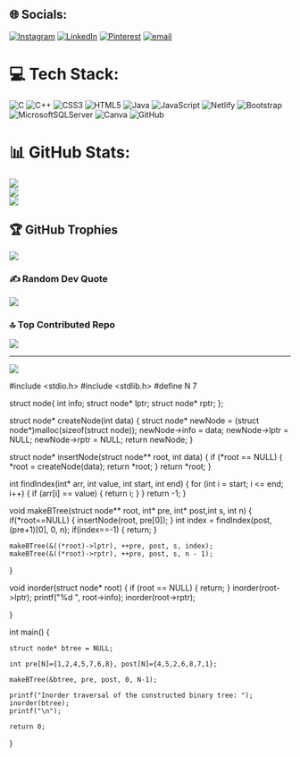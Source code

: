
## 🌐 Socials:
[![Instagram](https://img.shields.io/badge/Instagram-%23E4405F.svg?logo=Instagram&logoColor=white)](https://www.instagram.com/sinha__milan6/profilecard/?igsh=MXNuMGRyMTQ1aDNnaA%3D%3D) [![LinkedIn](https://img.shields.io/badge/LinkedIn-%230077B5.svg?logo=linkedin&logoColor=white)](https://www.linkedin.com/in/sinha-milan-325940321/?utm_source=share&utm_campaign=share_via&utm_content=profile&utm_medium=android_app) [![Pinterest](https://img.shields.io/badge/Pinterest-%23E60023.svg?logo=Pinterest&logoColor=white)](https://in.pinterest.com/milans04150483/) [![email](https://img.shields.io/badge/Email-D14836?logo=gmail&logoColor=white)](mailto:milans0415@gmail.com) 

# 💻 Tech Stack:
![C](https://img.shields.io/badge/c-%2300599C.svg?style=flat&logo=c&logoColor=white) ![C++](https://img.shields.io/badge/c++-%2300599C.svg?style=flat&logo=c%2B%2B&logoColor=white) ![CSS3](https://img.shields.io/badge/css3-%231572B6.svg?style=flat&logo=css3&logoColor=white) ![HTML5](https://img.shields.io/badge/html5-%23E34F26.svg?style=flat&logo=html5&logoColor=white) ![Java](https://img.shields.io/badge/java-%23ED8B00.svg?style=flat&logo=openjdk&logoColor=white) ![JavaScript](https://img.shields.io/badge/javascript-%23323330.svg?style=flat&logo=javascript&logoColor=%23F7DF1E) ![Netlify](https://img.shields.io/badge/netlify-%23000000.svg?style=flat&logo=netlify&logoColor=#00C7B7) ![Bootstrap](https://img.shields.io/badge/bootstrap-%238511FA.svg?style=flat&logo=bootstrap&logoColor=white) ![MicrosoftSQLServer](https://img.shields.io/badge/Microsoft%20SQL%20Server-CC2927?style=flat&logo=microsoft%20sql%20server&logoColor=white) ![Canva](https://img.shields.io/badge/Canva-%2300C4CC.svg?style=flat&logo=Canva&logoColor=white) ![GitHub](https://img.shields.io/badge/github-%23121011.svg?style=flat&logo=github&logoColor=white)
# 📊 GitHub Stats:
![](https://github-readme-stats.vercel.app/api?username=Jarvish1xyz&theme=dark&hide_border=true&include_all_commits=false&count_private=false)<br/>
![](https://nirzak-streak-stats.vercel.app/?user=Jarvish1xyz&theme=dark&hide_border=true)<br/>
![](https://github-readme-stats.vercel.app/api/top-langs/?username=Jarvish1xyz&theme=dark&hide_border=true&include_all_commits=false&count_private=false&layout=compact)

## 🏆 GitHub Trophies
![](https://github-profile-trophy.vercel.app/?username=Jarvish1xyz&theme=radical&no-frame=true&no-bg=false&margin-w=4)

### ✍️ Random Dev Quote
![](https://quotes-github-readme.vercel.app/api?type=horizontal&theme=gruvbox)

### 🔝 Top Contributed Repo
![](https://github-contributor-stats.vercel.app/api?username=Jarvish1xyz&limit=5&theme=dark&combine_all_yearly_contributions=true)

---
[![](https://visitcount.itsvg.in/api?id=Jarvish1xyz&icon=0&color=0)](https://visitcount.itsvg.in)

<!-- Proudly created with GPRM ( https://gprm.itsvg.in ) -->
#include <stdio.h>
#include <stdlib.h>
#define N 7

struct node{
    int info;
    struct node* lptr;
    struct node* rptr;
};

struct node* createNode(int data) {
    struct node* newNode = (struct node*)malloc(sizeof(struct node));
    newNode->info = data;
    newNode->lptr = NULL;
    newNode->rptr = NULL;
    return newNode;
}


struct node* insertNode(struct node** root, int data) {
    if (*root == NULL) {
        *root = createNode(data);
        return *root;
    }
    return *root;
}


int findIndex(int* arr, int value, int start, int end) {
    for (int i = start; i <= end; i++) {
        if (arr[i] == value) {
            return i;
        }
    }
    return -1;
}




void makeBTree(struct node** root, int* pre, int* post,int s, int n) {
    if(*root==NULL) {
        insertNode(root, pre[0]);
    }
    int index = findIndex(post, (pre+1)[0], 0, n);
    if(index==-1) {
        return;
    }
    
    makeBTree(&((*root)->lptr), ++pre, post, s, index);
    makeBTree(&((*root)->rptr), ++pre, post, s, n - 1);
}


void inorder(struct node* root) {
    if (root == NULL) {
        return;
    }
    inorder(root->lptr);
    printf("%d ", root->info);
    inorder(root->rptr);

}





int main() {

    struct node* btree = NULL;

    int pre[N]={1,2,4,5,7,6,8}, post[N]={4,5,2,6,8,7,1};

    makeBTree(&btree, pre, post, 0, N-1);

    printf("Inorder traversal of the constructed binary tree: ");
    inorder(btree);
    printf("\n");

    return 0;
}
